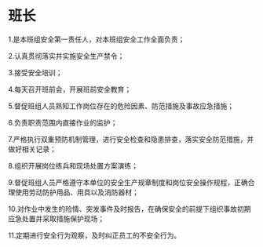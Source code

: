 # 班长

1.是本班组安全第一责任人，对本班组安全工作全面负责；

2.认真贯彻落实并实施安全生产禁令；

3.接受安全培训；

4.每天召开班前会，开展班前安全教育；

5.督促班组人员熟知工作岗位存在的危险因素、防范措施及事故应急措施；

6.负责职责范围内直接作业的监护；

7.严格执行双重预防机制管理，进行安全检查和隐患排查，落实安全防范措施，并做好相关记录；

8.组织开展岗位练兵和现场处置方案演练；

9.督促班组人员严格遵守本单位的安全生产规章制度和岗位安全操作规程，正确合理使用劳动防护用品、用具以及消防器材；

10.对作业中发生的险情、突发事件及时报告，在确保安全的前提下组织事故初期应急处置并采取措施保护现场；

11.定期进行安全行为观察，及时纠正员工的不安全行为。